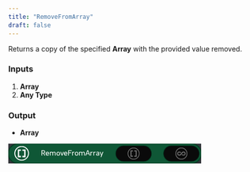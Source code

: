 ```yaml
---
title: "RemoveFromArray"
draft: false
---
```

Returns a copy of the specified **Array** with the provided value removed.
### Inputs
1. **Array**
2. **Any Type**
### Output
-   **Array**

![RemoveFromArray](https://raw.githubusercontent.com/battlefield-portal-community/Image-CDN/main/portal_blocks/RemoveFromArray.png)